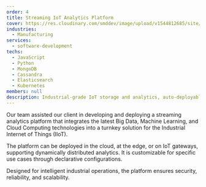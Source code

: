 ```yaml
---
order: 4
title: Streaming IoT Analytics Platform
cover: https://res.cloudinary.com/smddev/image/upload/v1544812685/site/project/iot.jpg
industries:
  - Manufacturing
services:
  - software-development
techs:
  - JavaScript
  - Python
  - MongoDB
  - Cassandra
  - Elasticsearch
  - Kubernetes
members: null
description: Industrial-grade IoT storage and analytics, auto-deployable to any cloud.
---
```

Our team assisted our client in developing and deploying a streaming analytics platform that integrates the latest Big Data, Machine Learning, and Cloud Computing technologies into a turnkey solution for the Industrial Internet of Things (IIoT).

The platform can be deployed in the cloud, at the edge, or on IoT gateways, supporting dynamically distributed analytics. It is customizable for specific use cases through declarative configurations.

Designed for intelligent industrial operations, the platform ensures security, reliability, and scalability.
